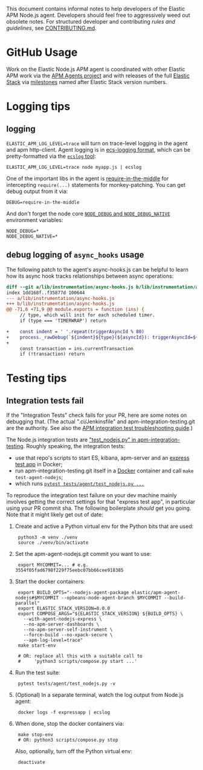 This document contains informal notes to help developers of the Elastic APM
Node.js agent. Developers should feel free to aggressively weed out obsolete
notes. For structured developer and contributing *rules and guidelines*, see
[CONTRIBUTING.md](./CONTRIBUTING.md).


# GitHub Usage

Work on the Elastic Node.js APM agent is coordinated with other Elastic APM
work via the [APM Agents project](https://github.com/orgs/elastic/projects/454?card_filter_query=label%3Aagent-nodejs)
and with releases of the full [Elastic Stack](https://www.elastic.co/elastic-stack) via
[milestones](https://github.com/elastic/apm-agent-nodejs/milestones) named
after Elastic Stack version numbers.


# Logging tips

## logging

`ELASTIC_APM_LOG_LEVEL=trace` will turn on trace-level logging in the agent
and apm http-client. Agent logging is in [ecs-logging format](https://www.elastic.co/guide/en/ecs-logging/overview/current/intro.html),
which can be pretty-formatted via the [`ecslog` tool](https://github.com/trentm/go-ecslog):

    ELASTIC_APM_LOG_LEVEL=trace node myapp.js | ecslog

One of the important libs in the agent is [require-in-the-middle](https://github.com/elastic/require-in-the-middle)
for intercepting `require(...)` statements for monkey-patching. You can get
debug output from it via:

    DEBUG=require-in-the-middle

And don't forget the node core [`NODE_DEBUG` and `NODE_DEBUG_NATIVE`](https://nodejs.org/api/all.html#cli_node_debug_module)
environment variables:

    NODE_DEBUG=*
    NODE_DEBUG_NATIVE=*


## debug logging of `async_hooks` usage

The following patch to the agent's async-hooks.js can be helpful to learn
how its async hook tracks relationships between async operations:

```diff
diff --git a/lib/instrumentation/async-hooks.js b/lib/instrumentation/async-hooks.js
index 1dd168f..f35877d 100644
--- a/lib/instrumentation/async-hooks.js
+++ b/lib/instrumentation/async-hooks.js
@@ -71,6 +71,9 @@ module.exports = function (ins) {
     // type, which will init for each scheduled timer.
     if (type === 'TIMERWRAP') return

+    const indent = ' '.repeat(triggerAsyncId % 80)
+    process._rawDebug(`${indent}${type}(${asyncId}): triggerAsyncId=${triggerAsyncId} executionAsyncId=${asyncHooks.executionAsyncId()}`);
+
     const transaction = ins.currentTransaction
     if (!transaction) return

```


# Testing tips

## Integration tests fail

If the "Integration Tests" check fails for your PR, here are some notes on
debugging that. (The actual ".ci/Jenkinsfile" and apm-integration-testing.git
are the authority. See also the [APM integration test troubleshooting guide](https://github.com/elastic/observability-dev/blob/master/docs/apm/apm-integration-test-troubleshooting-guide.md).)

The Node.js integration tests are ["test\_nodejs.py" in apm-integration-testing](https://github.com/elastic/apm-integration-testing/blob/master/tests/agent/test_nodejs.py). Roughly speaking, the integration tests:

- use that repo's scripts to start ES, kibana, apm-server and an [express test app](https://github.com/elastic/apm-integration-testing/blob/master/docker/nodejs/express/app.js) in Docker;
- run apm-integration-testing.git itself in a [Docker](https://github.com/elastic/apm-integration-testing/blob/master/Dockerfile) container and call `make test-agent-nodejs`;
- which runs [`pytest tests/agent/test_nodejs.py ...`](https://github.com/elastic/apm-integration-testing/blob/db7d9a26458832b812577a294e14c365c85001b9/Makefile#L102)

To reproduce the integration test failure on your dev machine mainly involves
getting the correct settings for that "express test app", in particular
using your PR commit sha. The following boilerplate *should* get you going.
Note that it might likely get out of date:

1. Create and active a Python virtual env for the Python bits that are used:

        python3 -m venv ./venv
        source ./venv/bin/activate

2. Set the apm-agent-nodejs.git commit you want to use:

        export MYCOMMIT=... # e.g. 3554f05fad6798f229f75eebc07bb66cee918385

3. Start the docker containers:

        export BUILD_OPTS="--nodejs-agent-package elastic/apm-agent-nodejs#$MYCOMMIT --opbeans-node-agent-branch $MYCOMMIT --build-parallel"
        export ELASTIC_STACK_VERSION=8.0.0
        export COMPOSE_ARGS="${ELASTIC_STACK_VERSION} ${BUILD_OPTS} \
          --with-agent-nodejs-express \
          --no-apm-server-dashboards \
          --no-apm-server-self-instrument \
          --force-build --no-xpack-secure \
          --apm-log-level=trace"
        make start-env

        # OR: replace all this with a suitable call to
        #     'python3 scripts/compose.py start ...'

4. Run the test suite:

        pytest tests/agent/test_nodejs.py -v

5. (Optional) In a separate terminal, watch the log output from Node.js agent:

        docker logs -f expressapp | ecslog

6. When done, stop the docker containers via:

        make stop-env
        # OR: python3 scripts/compose.py stop

   Also, optionally, turn off the Python virtual env:

        deactivate

